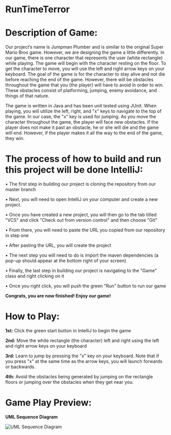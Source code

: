 # RunTimeTerror

<h1> Description of Game: </h1>
Our project’s name is Jumpman Plumber and is similar to the original Super Mario Bros game. However, we are designing the game a little differently. In our game, there is one character that represents the user (white rectangle) while playing. The game will begin with the character resting on the floor. To get the character to move, you will use the left and right arrow keys on your keyboard. The goal of the game is for the character to stay alive and not die before reaching the end of the game. However, there will be obstacles throughout the game that you (the player) will have to avoid in order to win. These obstacles consist of platforming, jumping, enemy avoidance, and things of that nature. 

The game is written in Java and has been unit tested using JUnit. When playing, you will utilize the left, right, and "x" keys to navigate to the top of the game. In our case, the "x" key is used for jumping. As you move the character throughout the game, the player will face new obstacles. If the player does not make it past an obstacle, he or she will die and the game will end. However, if the player makes it all the way to the end of the game, they win.


<h1>The process of how to build and run this project will be done IntelliJ: </h1>

•	The first step in building our project is cloning the repository from our master branch

•	Next, you will need to open IntelliJ on your computer and create a new project. 

• Once you have created a new project, you will then go to the tab titled "VCS" and click "Check out from version control" and then choose "Git"

•	From there, you will need to paste the URL you copied from our repository in step one

•	After pasting the URL, you will create the project 

•	The next step you will need to do is import the maven dependencies (a pop-up should appear at the bottom right of your screen)

•	Finally, the last step in building our project is navigating to the "Game" class and right clicking on it

•	Once you right click, you will push the green "Run" button to run our game

<b>Congrats, you are now finished! Enjoy our game!</b>


<h1> How to Play: </h1>

**1st:** Click the green start button in IntelliJ to begin the game

**2nd:** Move the white rectangle (the character) left and right using the left and right arrow keys on your keyboard

**3rd:** Learn to jump by pressing the "x" key on your keyboard. Note that if you press "x" at the same time as the arrow keys, you will launch forwards or backwards.

**4th:** Avoid the obstacles being generated by jumping on the rectangle floors or jumping over the obstacles when they get near you. 

<h1> Game Play Preview: </h1>

**UML Sequence Diagram**

![UML Sequence Diagram](../images/UMLSequenceDiagram.png)
